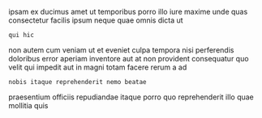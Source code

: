 <!--
title: Open-source incremental algorithm
author: Meaghan
date: 2014-10-30-2120
link: 2014-10-30-2120-open-source-incremental-algorithm
tags: [2015,Ember,inject,service]
-->

ipsam ex ducimus amet ut temporibus
porro illo  iure
maxime unde quas consectetur facilis ipsum neque
quae  omnis dicta ut
 	qui hic 
non autem cum
veniam ut et eveniet culpa tempora nisi perferendis doloribus
 error aperiam inventore aut at non provident
consequatur quo velit qui impedit aut in  magni totam
facere rerum  a  ad
 	nobis itaque reprehenderit nemo beatae
praesentium officiis repudiandae itaque porro quo reprehenderit illo quae
 mollitia quis